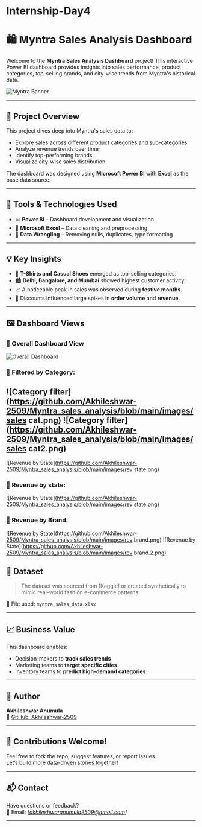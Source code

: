 # Internship-Day4
# 🛍️ Myntra Sales Analysis Dashboard

Welcome to the **Myntra Sales Analysis Dashboard** project! This interactive Power BI dashboard provides insights into sales performance, product categories, top-selling brands, and city-wise trends from Myntra's historical data.

![Myntra Banner](https://github.com/Akhileshwar-2509/Myntra_sales_analysis/blob/main/images/banner.png)

---

## 📌 Project Overview

This project dives deep into Myntra's sales data to:
- Explore sales across different product categories and sub-categories
- Analyze revenue trends over time
- Identify top-performing brands
- Visualize city-wise sales distribution

The dashboard was designed using **Microsoft Power BI** with **Excel** as the base data source.

---

## 🧰 Tools & Technologies Used

- 📊 **Power BI** – Dashboard development and visualization
- 📄 **Microsoft Excel** – Data cleaning and preprocessing
- 🧹 **Data Wrangling** – Removing nulls, duplicates, type formatting

---

## 💡 Key Insights

- 👕 **T-Shirts and Casual Shoes** emerged as top-selling categories.
- 🏙️ **Delhi, Bangalore, and Mumbai** showed highest customer activity.
- 📈 A noticeable peak in sales was observed during **festive months**.
- 🛒 Discounts influenced large spikes in **order volume** and **revenue**.

---

## 🖼️ Dashboard Views

### 🔹 Overall Dashboard View
![Overall Dashboard](https://github.com/Akhileshwar-2509/Myntra_sales_analysis/blob/main/images/final.png)

### 🔸 Filtered by Category:
![Category filter](https://github.com/Akhileshwar-2509/Myntra_sales_analysis/blob/main/images/sales cat.png)
![Category filter](https://github.com/Akhileshwar-2509/Myntra_sales_analysis/blob/main/images/sales cat2.png)
---


![Revenue by State](https://github.com/Akhileshwar-2509/Myntra_sales_analysis/blob/main/images/rev state.png)
### 🔸 Revenue by state:
![Revenue by State](https://github.com/Akhileshwar-2509/Myntra_sales_analysis/blob/main/images/rev state.png)
### 🔸 Revenue by Brand:
![Revenue by State](https://github.com/Akhileshwar-2509/Myntra_sales_analysis/blob/main/images/rev brand.png)
![Revenue by State](https://github.com/Akhileshwar-2509/Myntra_sales_analysis/blob/main/images/rev brand.2.png)
## 📂 Dataset

> The dataset was sourced from [Kaggle] or created synthetically to mimic real-world fashion e-commerce patterns.

📁 File used: `myntra_sales_data.xlsx`

---

## 📈 Business Value

This dashboard enables:
- Decision-makers to **track sales trends**
- Marketing teams to **target specific cities**
- Inventory teams to **predict high-demand categories**

---

## 👤 Author

**Akhileshwar Anumula**  
🔗 [GitHub: Akhileshwar-2509](https://github.com/Akhileshwar-2509)

---

## 🙌 Contributions Welcome!

Feel free to fork the repo, suggest features, or report issues.  
Let’s build more data-driven stories together!

---

## 📬 Contact

Have questions or feedback?  
📧 Email: *[akhileshwaranumula2509@gmail.com]*  


---

